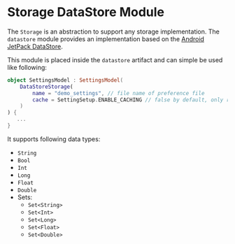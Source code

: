 # Storage DataStore Module

The `Storage` is an abstraction to support any storage implementation. The `datastore` module provides an implementation based on the [Android JetPack DataStore](https://developer.android.com/topic/libraries/architecture/datastore).

This module is placed inside the `datastore` artifact and can simple be used like following:

```kotlin
object SettingsModel : SettingsModel(
    DataStoreStorage(
        name = "demo_settings", // file name of preference file
        cache = SettingSetup.ENABLE_CACHING // false by default, only relevant for blocking reads
    )
) {
   ...
}
```

It supports following data types:

* `String`
* `Bool`
* `Int`
* `Long`
* `Float`
* `Double`
* Sets:
  * `Set<String>`
  * `Set<Int>`
  * `Set<Long>`
  * `Set<Float>`
  * `Set<Double>`
